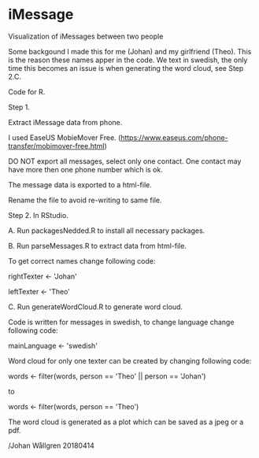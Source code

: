 # iMessage
Visualization of iMessages between two people

Some backgound
I made this for me (Johan) and my girlfriend (Theo). This is the reason these names apper in the code.
We text in swedish, the only time this becomes an issue is when generating the word cloud, see Step 2.C. 

Code for R.

Step 1.

Extract iMessage data from phone. 

I used EaseUS MobieMover Free. (https://www.easeus.com/phone-transfer/mobimover-free.html)

DO NOT export all messages, select only one contact. One contact may have more then one phone number which is ok.

The message data is exported to a html-file.

Rename the file to avoid re-writing to same file.



Step 2.
In RStudio.

A. Run packagesNedded.R to install all necessary packages.


B. Run parseMessages.R to extract data from html-file.

To get correct names change following code:

rightTexter <- 'Johan'

leftTexter <- 'Theo'


C. Run generateWordCloud.R to generate word cloud. 

Code is written for messages in swedish, to change language change following code:

mainLanguage <- 'swedish'

Word cloud for only one texter can be created by changing following code:

words <- filter(words, person == 'Theo' || person == 'Johan') 

to

words <- filter(words, person == 'Theo')

The word cloud is generated as a plot which can be saved as a jpeg or a pdf.


/Johan Wållgren 20180414
